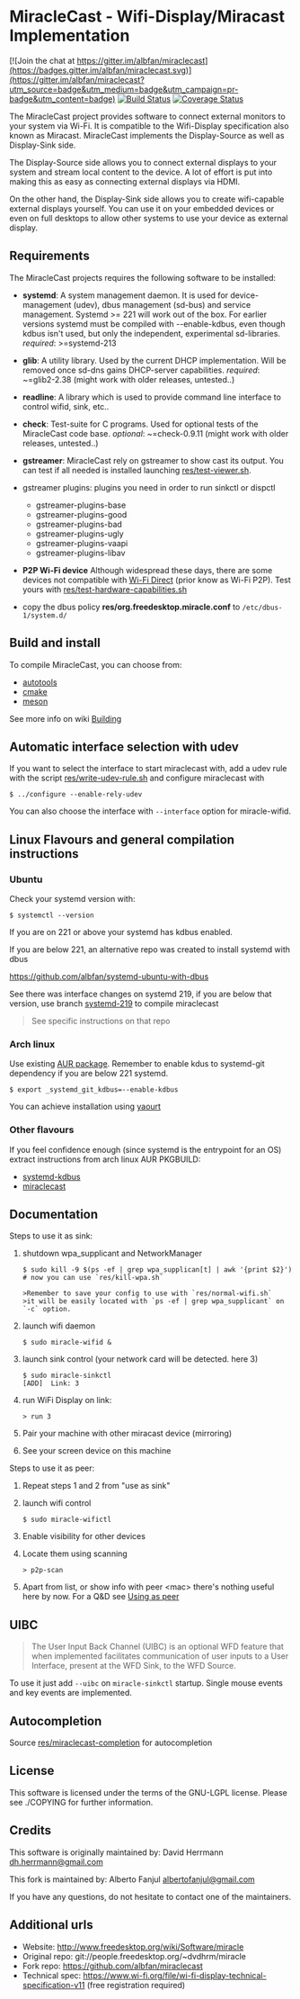 # MiracleCast - Wifi-Display/Miracast Implementation

[![Join the chat at https://gitter.im/albfan/miraclecast](https://badges.gitter.im/albfan/miraclecast.svg)](https://gitter.im/albfan/miraclecast?utm_source=badge&utm_medium=badge&utm_campaign=pr-badge&utm_content=badge)
[![Build Status](https://semaphoreci.com/api/v1/projects/5ece4a7a-365b-4f7c-bfcc-6dcdece7002f/671892/badge.svg)](https://semaphoreci.com/albfan/miraclecast)
[![Coverage Status](https://coveralls.io/repos/github/albfan/miraclecast/badge.svg?branch=master)](https://coveralls.io/github/albfan/miraclecast?branch=master)

The MiracleCast project provides software to connect external monitors to your system via Wi-Fi. It is compatible to the Wifi-Display specification also known as Miracast. MiracleCast implements the Display-Source as well as Display-Sink side.

The Display-Source side allows you to connect external displays to your system and stream local content to the device. A lot of effort is put into making this as easy as connecting external displays via HDMI.

On the other hand, the Display-Sink side allows you to create wifi-capable external displays yourself. You can use it on your embedded devices or even on full desktops to allow other systems to use your device as external display.


## Requirements

The MiracleCast projects requires the following software to be installed:
 - **systemd**: A system management daemon. It is used for device-management (udev), dbus management (sd-bus) and service management.
    Systemd >= 221 will work out of the box. For earlier versions systemd must be compiled with --enable-kdbus, even though kdbus isn't used, but only the independent, experimental sd-libraries.
    *required*: >=systemd-213

 - **glib**: A utility library. Used by the current DHCP implementation. Will be removed once sd-dns gains DHCP-server capabilities.
    *required*: ~=glib2-2.38 (might work with older releases, untested..)

 - **readline**: A library which is used to provide command line interface to control wifid, sink, etc..

 - **check**: Test-suite for C programs. Used for optional tests of the MiracleCast code base.
    *optional*: ~=check-0.9.11 (might work with older releases, untested..)

 - **gstreamer**: MiracleCast rely on gstreamer to show cast its output. You can test if all needed is installed launching [res/test-viewer.sh](https://github.com/albfan/miraclecast/blob/master/res/test-viewer.sh).

 - gstreamer plugins: plugins you need in order to run sinkctl or dispctl
     - gstreamer-plugins-base
     - gstreamer-plugins-good
     - gstreamer-plugins-bad
     - gstreamer-plugins-ugly
     - gstreamer-plugins-vaapi
     - gstreamer-plugins-libav

 - **P2P Wi-Fi device** Although widespread these days, there are some devices not compatible with [Wi-Fi Direct](http://en.wikipedia.org/wiki/Wi-Fi_Direct) (prior know as Wi-Fi P2P). Test yours with [res/test-hardware-capabilities.sh](https://github.com/albfan/miraclecast/blob/master/res/test-hardware-capabilities.sh)

 - copy the dbus policy **res/org.freedesktop.miracle.conf** to `/etc/dbus-1/system.d/`

## Build and install

To compile MiracleCast, you can choose from:

 - [autotools](http://en.wikipedia.org/wiki/GNU_build_system)
 - [cmake](http://en.wikipedia.org/wiki/CMake)
 - [meson](http://mesonbuild.com/)

See more info on wiki [Building](https://github.com/albfan/miraclecast/wiki/Building)

## Automatic interface selection with udev

If you want to select the interface to start miraclecast with, add a udev rule with the script [res/write-udev-rule.sh](https://github.com/albfan/miraclecast/blob/master/res/write-udev-rule.sh) and configure miraclecast with

    $ ../configure --enable-rely-udev

You can also choose the interface with  `--interface` option for miracle-wifid.

## Linux Flavours and general compilation instructions

### Ubuntu

Check your systemd version with:

    $ systemctl --version
    
If you are on 221 or above your systemd has kdbus enabled.
 
If you are below 221, an alternative repo was created to install systemd with dbus

https://github.com/albfan/systemd-ubuntu-with-dbus

See there was interface changes on systemd 219, if you are below that version, use branch [systemd-219](https://github.com/albfan/miraclecast/tree/systemd-219) to compile miraclecast

> See specific instructions on that repo

### Arch linux

Use existing [AUR package](https://aur.archlinux.org/packages/miraclecast/). Remember to enable kdus to systemd-git dependency if you are below 221 systemd.

    $ export _systemd_git_kdbus=--enable-kdbus

You can achieve installation using [yaourt](https://wiki.archlinux.org/index.php/Yaourt)

### Other flavours

If you feel confidence enough (since systemd is the entrypoint for an OS) extract instructions from arch linux AUR PKGBUILD:

- [systemd-kdbus](https://aur.archlinux.org/cgit/aur.git/tree/PKGBUILD?h=systemd-kdbus)
- [miraclecast](https://aur.archlinux.org/cgit/aur.git/tree/PKGBUILD?h=miraclecast)

## Documentation

Steps to use it as sink:

 1. shutdown wpa_supplicant and NetworkManager

        $ sudo kill -9 $(ps -ef | grep wpa_supplican[t] | awk '{print $2}')
        # now you can use `res/kill-wpa.sh`

        >Remember to save your config to use with `res/normal-wifi.sh`
        >it will be easily located with `ps -ef | grep wpa_supplicant` on `-c` option.

 2. launch wifi daemon

        $ sudo miracle-wifid &

 3. launch sink control (your network card will be detected. here 3)

        $ sudo miracle-sinkctl
        [ADD]  Link: 3

 4. run WiFi Display on link: 

        > run 3

 5. Pair your machine with other miracast device (mirroring)

 6. See your screen device on this machine

Steps to use it as peer:

 1. Repeat steps 1 and 2 from "use as sink"

 2. launch wifi control

        $ sudo miracle-wifictl

 3. Enable visibility for other devices

 4. Locate them using scanning

        > p2p-scan

 5. Apart from list, or show info with peer &lt;mac&gt; there's nothing useful here by now. For a Q&D see [Using as peer](https://github.com/albfan/miraclecast/issues/4)

## UIBC

> The User Input Back Channel (UIBC) is an optional WFD feature that when implemented facilitates communication of user inputs to a User Interface, present at the WFD Sink, to the WFD Source.

To use it just add `--uibc` on `miracle-sinkctl` startup. Single mouse events and key events are implemented.

## Autocompletion

 Source [res/miraclecast-completion](https://github.com/albfan/miraclecast/blob/master/res/miraclecast-completion) for autocompletion

## License

This software is licensed under the terms of the GNU-LGPL license. Please see ./COPYING for further information.

## Credits

This software is originally maintained by: David Herrmann dh.herrmann@gmail.com 

This fork is maintained by: Alberto Fanjul albertofanjul@gmail.com

If you have any questions, do not hesitate to contact one of the maintainers.

## Additional urls

- Website: http://www.freedesktop.org/wiki/Software/miracle
- Original repo: git://people.freedesktop.org/~dvdhrm/miracle
- Fork repo: https://github.com/albfan/miraclecast
- Technical spec: https://www.wi-fi.org/file/wi-fi-display-technical-specification-v11 (free registration required)
